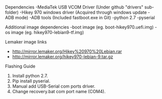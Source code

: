 Dependencies
-MediaTek USB VCOM Driver (Under github "drivers" sub-folder)
-Hikey 970 windows driver (Acquired through windows update - ADB mode)
-ADB tools (Included fastboot.exe in Git)
-python 2.7
-pyserial

Additional image dependencies
-boot image (eg. boot-hikey970.uefi.img)
-os image (eg. hikey970-lebian9-tf.img)

Lemaker image links
- http://mirror.lemaker.org/Hikey%20970%20Lebian.rar
- http://mirror.lemaker.org/hikey970-lebian-9.tar.gz

Flashing Guide
1. Install python 2.7.
2. Pip install pyserial.
3. Manual add USB-Serial com ports driver.
4. Change recovery.bat com port name (COM4).

